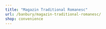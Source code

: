 ```yaml
---
title: "Magazin Traditional Romanesc"
url: /banbury/magazin-traditional-romanesc/
shop: convenience
---
```

